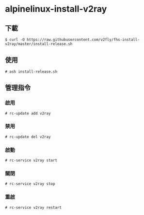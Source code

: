 # alpinelinux-install-v2ray

## 下載

```
$ curl -O https://raw.githubusercontent.com/v2fly/fhs-install-v2ray/master/install-release.sh
```

## 使用

```
# ash install-release.sh
```

## 管理指令

### 啟用

```
# rc-update add v2ray
```

### 禁用

```
# rc-update del v2ray
```

### 啟動

```
# rc-service v2ray start
```

### 關閉

```
# rc-service v2ray stop
```

### 重啟

```
# rc-service v2ray restart
```
